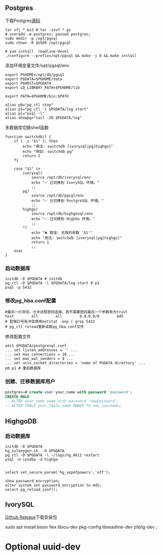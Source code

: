 ## Postgres
下载Postgres[源码](http://www.postgresql.org/ftp/source/)
```
tar xfj *.bz2 # tar -zxvf *.gz
# useradd -m postgres; passwd postgres;
sudo mkdir -p /opt/pgsql
sudo chown -R $USER /opt/pgsql

# yum install  readline-devel
./configure --prefix=/opt/pgsql && make -j 8 && make install
```

添加环境变量文件/opt/pgsql/env
```
export PGHOME=/opt/db/pgsql
export PGDATA=$PGHOME/data
export PGHOST=$PGDATA
export LD_LIBRARY_PATH=$PGHOME/lib

export PATH=$PGHOME/bin:$PATH

alias p0="pg_ctl stop"
alias p1="pg_ctl -l $PGDATA/log start"
alias pl="psql -l"
alias showpg="tail -20 $PGDATA/log"
```
多数据库切换shell函数
```shell
function switchdb() {
    if [ -z "$1" ]; then
        echo "用法: switchdb [ivorysql|pg|highgo]"
        echo "例如: switchdb pg"
        return 1
    fi

    case "$1" in
        ivorysql)
            source /opt/db/ivorysql/env
            echo "✅ 已切换到 IvorySQL 环境。"
            ;;
        pg)
            source /opt/db/pgsql/env
            echo "✅ 已切换到 PostgreSQL 环境。"
            ;;
        highgo)
            source /opt/db/highgosql/env
            echo "✅ 已切换到 HighGo 环境。"
            ;;
        *)
            echo "❌ 错误: 无效的参数 '$1'"
            echo "用法: switchdb [ivorysql|pg|highgo]"
            return 1
            ;;
    esac
}
``` 


### 启动数据库
```
initdb -D $PGDATA # initdb
pg_ctl -D $PGDATA -l $PGDATA/log start # p1
psql -p 5432 
```

### 修改pg_hba.conf配置
```
#最后一行添加，允许远程密码连接，若不需要密码最后一个参数改为trust
host        all        all        0.0.0.0/0        md5
# 若端口号有冲突使用netstat -anp | grep 5432
# pg_ctl reload重新读取pg_hba.conf文件
```

修改配置文件
```
edit $PGDATA/postgresql.conf
... set listen_addresses = '' ...
... set max_connections = 10 ...
... set max_wal_senders = 4 ...
... set unix_socket_directories = 'name of PGDATA directory' ...
p0 p1 # 重启数据库
```

### 创建、迁移数据库用户
```sql
postgres=# create user your_name with password 'password';
CREATE ROLE
-- ALTER your_name name with password 'newpassword'; 
-- ALTER TABLE your_table_name OWNER TO new_username;
```
## HighgoDB

### 启动数据库
```shell
initdb -D $PGDATA
hg_sslkeygen.sh  -D $PGDATA
pg_ctl -D $PGDATA -l ~/logs/hg_0611 restart
psql -U sysdba -d highgo


select set_secure_param('hg_sepofpowers','off');

show password_encryption;
alter system set password_encryption to md5;
select pg_reload_conf();
``` 

## IvorySQL
[Github Release](https://github.com/IvorySQL/IvorySQL/releases)下载安装包

sudo apt install bison flex  libicu-dev  pkg-config libreadline-dev  zlib1g-dev ;
# Optional  uuid-dev